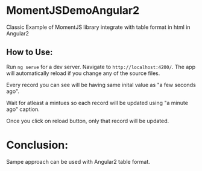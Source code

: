 # MomentJSDemoAngular2

Classic Example of MomentJS library integrate with table format in html in Angular2

## How to Use:

Run `ng serve` for a dev server. Navigate to `http://localhost:4200/`. The app will automatically reload if you change any of the source files.

Every record you can see will be having same inital value as "a few seconds ago". 

Wait for atleast a mintues so each record will be updated using "a minute ago" caption.

Once you click on reload button, only that record will be updated. 

# Conclusion:

Sampe approach can be used with Angular2 table format.

